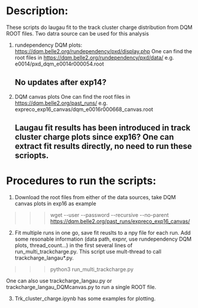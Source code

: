 # Description:
These scripts do laugau fit to the track cluster charge distribution from DQM ROOT files. Two datra source can be used for this analysis

1. rundependency DQM plots: https://dqm.belle2.org/rundependency/pxd/display.php
    One can find the root files in
        https://dqm.belle2.org/rundependency/pxd/data/
    e.g. e0014/pxd_dqm_e0014r000054.root
    ## No updates after exp14?

2. DQM canvas plots
    One can find the root files in
        https://dqm.belle2.org/past_runs/
    e.g. expreco_exp16_canvas/dqm_e0016r000668_canvas.root
    ## Laugau fit results has been introduced in track cluster charge plots since exp16? One can extract fit results directly, no need to run these scriopts.

# Procedures to run the scripts:

1. Download the root files from either of the data sources, take DQM canvas plots in exp16  as example
>>> wget --user <DESY username> --password <password> --recursive --no-parent https://dqm.belle2.org/past_runs/expreco_exp16_canvas/

2. Fit multiple runs in one go, save fit reuslts to a npy file for each run.
Add some resonable information (data path, expnr, use rundependency DQM plots, thread_count...) in the first several lines of run_multi_trackcharge.py. This script use mult-thread to call trackcharge_langau*.py.
>>> python3 run_multi_trackcharge.py

One can also use trackcharge_langau.py or trackcharge_langau_DQMcanvas.py to run a single ROOT file.

3. Trk_cluster_charge.ipynb has some examples for plotting.

